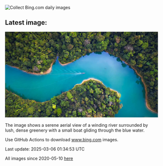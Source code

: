![Collect Bing.com daily images](https://github.com/counter2015/bing-daily-images/workflows/Collect%20Bing.com%20daily%20images/badge.svg)
## Latest image:
![](images/SuratThani.jpg)

The image shows a serene aerial view of a winding river surrounded by lush, dense greenery with a small boat gliding through the blue water.

Use GitHub Actions to download www.bing.com images.

Last update: 2025-03-06 01:34:53 UTC

All images since 2020-05-10 [here](https://github.com/counter2015/bing-daily-images/tree/master/images)
